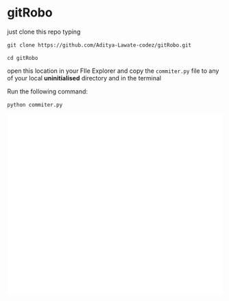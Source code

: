 # gitRobo
just clone this repo typing 
```
git clone https://github.com/Aditya-Lawate-codez/gitRobo.git
```
```
cd gitRobo
```
open this location in your FIle Explorer and copy the <code>commiter.py</code> file to any of your local <strong>uninitialised</strong> directory
and in the terminal

Run the following command:
```
python commiter.py
```
<img src ="commiterRobo.py.svg" alt="Image" />